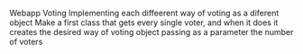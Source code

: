 Webapp Voting
Implementing each diffeerent way of voting as a diferent object
Make a first class that gets every single voter, and when it does it creates the desired way of voting object passing as a parameter the number of voters
